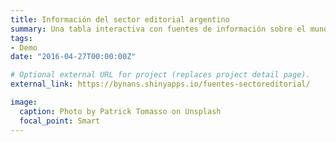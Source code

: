 ```yaml
---
title: Información del sector editorial argentino
summary: Una tabla interactiva con fuentes de información sobre el mundo editorial local.
tags:
- Demo
date: "2016-04-27T00:00:00Z"

# Optional external URL for project (replaces project detail page).
external_link: https://bynans.shinyapps.io/fuentes-sectoreditorial/

image:
  caption: Photo by Patrick Tomasso on Unsplash
  focal_point: Smart
---
```

